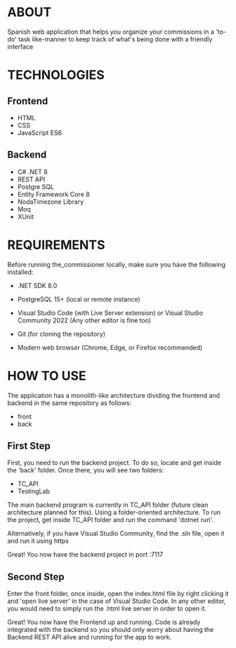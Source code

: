 # ABOUT

Spanish web application that helps you organize your commissions in a 'to-do' task like-manner to keep track of what's being done with a friendly interface

# TECHNOLOGIES

## Frontend
- HTML
- CSS
- JavaScript ES6

## Backend
- C# .NET 8
- REST API
- Postgre SQL
- Entity Framework Core 8
- NodaTimezone Library
- Moq
- XUnit

# REQUIREMENTS

Before running the_commissioner locally, make sure you have the following installed:

- .NET SDK 8.0

- PostgreSQL 15+ (local or remote instance)

- Visual Studio Code (with Live Server extension) or Visual Studio Community 2022 (Any other editor is fine too)

- Git (for cloning the repository)

- Modern web browser (Chrome, Edge, or Firefox recommended)

# HOW TO USE

The application has a monolith-like architecture dividing the frontend and backend in the same repository as follows:
- front
- back

## First Step
First, you need to run the backend project. To do so, locate and get inside the 'back' folder. Once there, you will see two folders:
- TC_API
- TestingLab

The main backend program is currently in TC_API folder (future clean architecture planned for this). Using a folder-oriented architecture. To run the project, get inside TC_API folder and run the command 'dotnet run'.

Alternatively, if you have Visual Studio Community, find the .sln file, open it and run it using https

Great! You now have the backend project in port :7117

## Second Step
Enter the front folder, once inside, open the index.html file by right clicking it and 'open live server' in the case of Visual Studio Code. In any other editor, you would need to simply run the .html live server in order to open it.

Great! You now have the Frontend up and running. Code is already integrated with the backend so you should only worry about having the Backend REST API alive and running for the app to work.